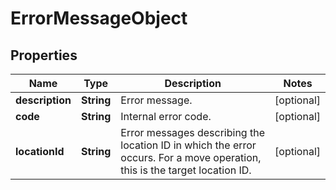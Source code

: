 <!--  Copyright 2025 Cisco Systems Inc.

Permission is hereby granted, free of charge, to any person obtaining a copy
of this software and associated documentation files (the "Software"), to deal
in the Software without restriction, including without limitation the rights
to use, copy, modify, merge, publish, distribute, sublicense, and/or sell
copies of the Software, and to permit persons to whom the Software is
furnished to do so, subject to the following conditions:

The above copyright notice and this permission notice shall be included in
all copies or substantial portions of the Software.

THE SOFTWARE IS PROVIDED "AS IS", WITHOUT WARRANTY OF ANY KIND, EXPRESS OR
IMPLIED, INCLUDING BUT NOT LIMITED TO THE WARRANTIES OF MERCHANTABILITY,
FITNESS FOR A PARTICULAR PURPOSE AND NONINFRINGEMENT. IN NO EVENT SHALL THE
AUTHORS OR COPYRIGHT HOLDERS BE LIABLE FOR ANY CLAIM, DAMAGES OR OTHER
LIABILITY, WHETHER IN AN ACTION OF CONTRACT, TORT OR OTHERWISE, ARISING FROM,
OUT OF OR IN CONNECTION WITH THE SOFTWARE OR THE USE OR OTHER DEALINGS IN
THE SOFTWARE.-->


# ErrorMessageObject


## Properties

| Name | Type | Description | Notes |
|------------ | ------------- | ------------- | -------------|
|**description** | **String** | Error message. |  [optional] |
|**code** | **String** | Internal error code. |  [optional] |
|**locationId** | **String** | Error messages describing the location ID in which the error occurs. For a move operation, this is the target location ID. |  [optional] |



